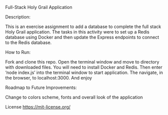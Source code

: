 Full-Stack Holy Grail Application

Description:

This is an exercise assignment to add a database to complete the full stack Holy Grail application. The tasks in this activity were to set up a Redis database using Docker and then update the Express endpoints to connect to the Redis database. 

How to Run:

Fork and clone this repo. Open the terminal window and move to directory with downloaded files. You will need to install Docker and Redis. Then enter ‘node index.js’ into the terminal window to start application. The navigate, in the browser, to localhost:3000. And enjoy

Roadmap to Future Improvements:

Change to colors scheme, fonts and overall look of the application

License
https://mit-license.org/

